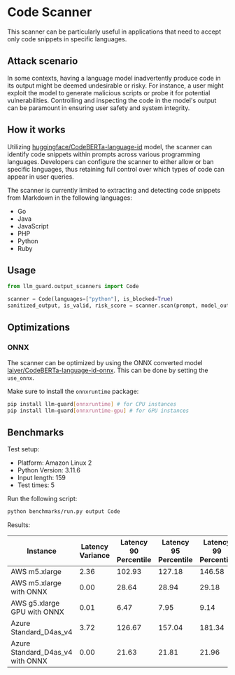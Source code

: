 # Code Scanner

This scanner can be particularly useful in applications that need to accept only code snippets in specific languages.

## Attack scenario

In some contexts, having a language model inadvertently produce code in its output might be deemed undesirable or risky.
For instance, a user might exploit the model to generate malicious scripts or probe it for potential vulnerabilities.
Controlling and inspecting the code in the model's output can be paramount in ensuring user safety and system integrity.

## How it works

Utilizing [huggingface/CodeBERTa-language-id](https://huggingface.co/huggingface/CodeBERTa-language-id) model, the scanner can identify code snippets within prompts across various programming languages.
Developers can configure the scanner to either allow or ban specific languages, thus retaining full control over which types of code can appear in user queries.

The scanner is currently limited to extracting and detecting code snippets from Markdown in the following languages:
- Go
- Java
- JavaScript
- PHP
- Python
- Ruby

## Usage

```python
from llm_guard.output_scanners import Code

scanner = Code(languages=["python"], is_blocked=True)
sanitized_output, is_valid, risk_score = scanner.scan(prompt, model_output)
```

## Optimizations

### ONNX

The scanner can be optimized by using the ONNX converted model [laiyer/CodeBERTa-language-id-onnx](https://huggingface.co/laiyer/CodeBERTa-language-id-onnx). This can be done by setting the `use_onnx`.

Make sure to install the `onnxruntime` package:

```sh
pip install llm-guard[onnxruntime] # for CPU instances
pip install llm-guard[onnxruntime-gpu] # for GPU instances
```

## Benchmarks

Test setup:

- Platform: Amazon Linux 2
- Python Version: 3.11.6
- Input length: 159
- Test times: 5

Run the following script:

```sh
python benchmarks/run.py output Code
```

Results:

| Instance                         | Latency Variance | Latency 90 Percentile | Latency 95 Percentile | Latency 99 Percentile | Average Latency (ms) | QPS      |
|----------------------------------|------------------|-----------------------|-----------------------|-----------------------|----------------------|----------|
| AWS m5.xlarge                    | 2.36             | 102.93                | 127.18                | 146.58                | 54.30                | 2928.04  |
| AWS m5.xlarge with ONNX          | 0.00             | 28.64                 | 28.94                 | 29.18                 | 27.82                | 5715.82  |
| AWS g5.xlarge GPU with ONNX      | 0.01             | 6.47                  | 7.95                  | 9.14                  | 3.47                 | 45779.66 |
| Azure Standard_D4as_v4           | 3.72             | 126.67                | 157.04                | 181.34                | 65.39                | 2431.69  |
| Azure Standard_D4as_v4 with ONNX | 0.00             | 21.63                 | 21.81                 | 21.96                 | 19.86                | 8006.43  |
